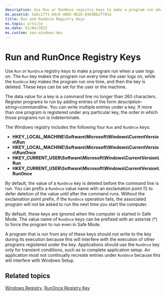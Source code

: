 ```yaml
---
description: Use Run or RunOnce registry keys to make a program run when a user logs on.
ms.assetid: 5a6c17f1-d4c0-4005-9b26-036d8b27703a
title: Run and RunOnce Registry Keys
ms.topic: article
ms.date: 01/04/2022
ms.custom: seo-windows-dev
---
```


# Run and RunOnce Registry Keys

Use `Run` or `RunOnce` registry keys to make a program run when a user logs on. The `Run` key makes the program run every time the user logs on, while the `RunOnce` key makes the program run one time, and then the key is deleted. These keys can be set for the user or the machine.

The data value for a key is a command line no longer than 260 characters. Register programs to run by adding entries of the form *description*-*string*=*commandline*. You can write multiple entries under a key. If more than one program is registered under any particular key, the order in which those programs run is indeterminate.

The Windows registry includes the following four `Run` and `RunOnce` keys:

-   **HKEY\_LOCAL\_MACHINE\\Software\\Microsoft\\Windows\\CurrentVersion\\Run**
-   **HKEY\_LOCAL\_MACHINE\\Software\\Microsoft\\Windows\\CurrentVersion\\RunOnce**
-   **HKEY\_CURRENT\_USER\\Software\\Microsoft\\Windows\\CurrentVersion\\Run**
-   **HKEY\_CURRENT\_USER\\Software\\Microsoft\\Windows\\CurrentVersion\\RunOnce**

By default, the value of a `RunOnce` key is deleted before the command line is run. You can prefix a `RunOnce` value name with an exclamation point (!) to defer deletion of the value until after the command runs. Without the exclamation point prefix, if the `RunOnce` operation fails, the associated program will not be asked to run the next time you start the computer.

By default, these keys are ignored when the computer is started in Safe Mode. The value name of `RunOnce` keys can be prefixed with an asterisk (\*) to force the program to run even in Safe Mode.

A program that is run from any of these keys should not write to the key during its execution because this will interfere with the execution of other programs registered under the key. Applications should use the `RunOnce` key only for transient conditions, such as to complete application setup. An application must not continually recreate entries under `RunOnce` because this will interfere with Windows Setup.

## Related topics

[Windows Registry](../sysinfo/registry.md), [RunOnce Registry Key](/windows-hardware/drivers/install/runonce-registry-key)